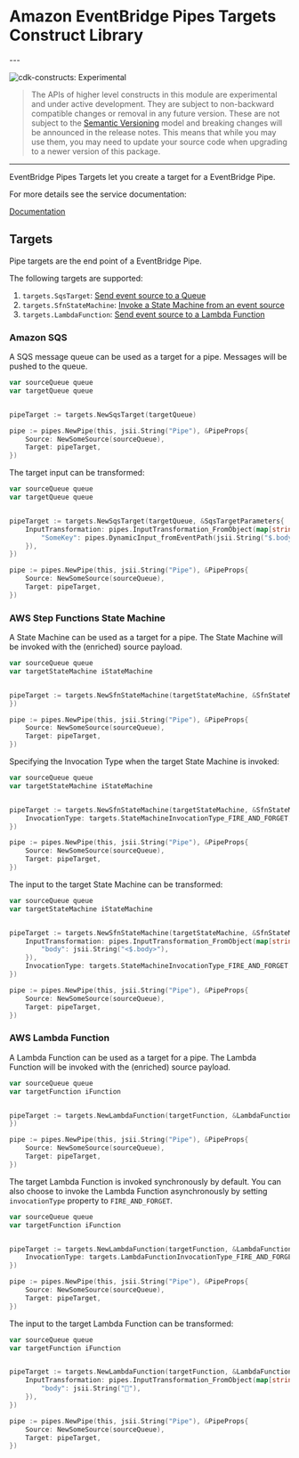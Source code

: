 # Amazon EventBridge Pipes Targets Construct Library

<!--BEGIN STABILITY BANNER-->---


![cdk-constructs: Experimental](https://img.shields.io/badge/cdk--constructs-experimental-important.svg?style=for-the-badge)

> The APIs of higher level constructs in this module are experimental and under active development.
> They are subject to non-backward compatible changes or removal in any future version. These are
> not subject to the [Semantic Versioning](https://semver.org/) model and breaking changes will be
> announced in the release notes. This means that while you may use them, you may need to update
> your source code when upgrading to a newer version of this package.

---
<!--END STABILITY BANNER-->

EventBridge Pipes Targets let you create a target for a EventBridge Pipe.

For more details see the service documentation:

[Documentation](https://docs.aws.amazon.com/eventbridge/latest/userguide/eb-pipes-event-target.html)

## Targets

Pipe targets are the end point of a EventBridge Pipe.

The following targets are supported:

1. `targets.SqsTarget`: [Send event source to a Queue](#amazon-sqs)
2. `targets.SfnStateMachine`: [Invoke a State Machine from an event source](#aws-step-functions-state-machine)
3. `targets.LambdaFunction`: [Send event source to a Lambda Function](#aws-lambda-function)

### Amazon SQS

A SQS message queue can be used as a target for a pipe. Messages will be pushed to the queue.

```go
var sourceQueue queue
var targetQueue queue


pipeTarget := targets.NewSqsTarget(targetQueue)

pipe := pipes.NewPipe(this, jsii.String("Pipe"), &PipeProps{
	Source: NewSomeSource(sourceQueue),
	Target: pipeTarget,
})
```

The target input can be transformed:

```go
var sourceQueue queue
var targetQueue queue


pipeTarget := targets.NewSqsTarget(targetQueue, &SqsTargetParameters{
	InputTransformation: pipes.InputTransformation_FromObject(map[string]interface{}{
		"SomeKey": pipes.DynamicInput_fromEventPath(jsii.String("$.body")),
	}),
})

pipe := pipes.NewPipe(this, jsii.String("Pipe"), &PipeProps{
	Source: NewSomeSource(sourceQueue),
	Target: pipeTarget,
})
```

### AWS Step Functions State Machine

A State Machine can be used as a target for a pipe. The State Machine will be invoked with the (enriched) source payload.

```go
var sourceQueue queue
var targetStateMachine iStateMachine


pipeTarget := targets.NewSfnStateMachine(targetStateMachine, &SfnStateMachineParameters{
})

pipe := pipes.NewPipe(this, jsii.String("Pipe"), &PipeProps{
	Source: NewSomeSource(sourceQueue),
	Target: pipeTarget,
})
```

Specifying the Invocation Type when the target State Machine is invoked:

```go
var sourceQueue queue
var targetStateMachine iStateMachine


pipeTarget := targets.NewSfnStateMachine(targetStateMachine, &SfnStateMachineParameters{
	InvocationType: targets.StateMachineInvocationType_FIRE_AND_FORGET,
})

pipe := pipes.NewPipe(this, jsii.String("Pipe"), &PipeProps{
	Source: NewSomeSource(sourceQueue),
	Target: pipeTarget,
})
```

The input to the target State Machine can be transformed:

```go
var sourceQueue queue
var targetStateMachine iStateMachine


pipeTarget := targets.NewSfnStateMachine(targetStateMachine, &SfnStateMachineParameters{
	InputTransformation: pipes.InputTransformation_FromObject(map[string]interface{}{
		"body": jsii.String("<$.body>"),
	}),
	InvocationType: targets.StateMachineInvocationType_FIRE_AND_FORGET,
})

pipe := pipes.NewPipe(this, jsii.String("Pipe"), &PipeProps{
	Source: NewSomeSource(sourceQueue),
	Target: pipeTarget,
})
```

### AWS Lambda Function

A Lambda Function can be used as a target for a pipe. The Lambda Function will be invoked with the (enriched) source payload.

```go
var sourceQueue queue
var targetFunction iFunction


pipeTarget := targets.NewLambdaFunction(targetFunction, &LambdaFunctionParameters{
})

pipe := pipes.NewPipe(this, jsii.String("Pipe"), &PipeProps{
	Source: NewSomeSource(sourceQueue),
	Target: pipeTarget,
})
```

The target Lambda Function is invoked synchronously by default. You can also choose to invoke the Lambda Function asynchronously by setting `invocationType` property to `FIRE_AND_FORGET`.

```go
var sourceQueue queue
var targetFunction iFunction


pipeTarget := targets.NewLambdaFunction(targetFunction, &LambdaFunctionParameters{
	InvocationType: targets.LambdaFunctionInvocationType_FIRE_AND_FORGET,
})

pipe := pipes.NewPipe(this, jsii.String("Pipe"), &PipeProps{
	Source: NewSomeSource(sourceQueue),
	Target: pipeTarget,
})
```

The input to the target Lambda Function can be transformed:

```go
var sourceQueue queue
var targetFunction iFunction


pipeTarget := targets.NewLambdaFunction(targetFunction, &LambdaFunctionParameters{
	InputTransformation: pipes.InputTransformation_FromObject(map[string]interface{}{
		"body": jsii.String("👀"),
	}),
})

pipe := pipes.NewPipe(this, jsii.String("Pipe"), &PipeProps{
	Source: NewSomeSource(sourceQueue),
	Target: pipeTarget,
})
```
